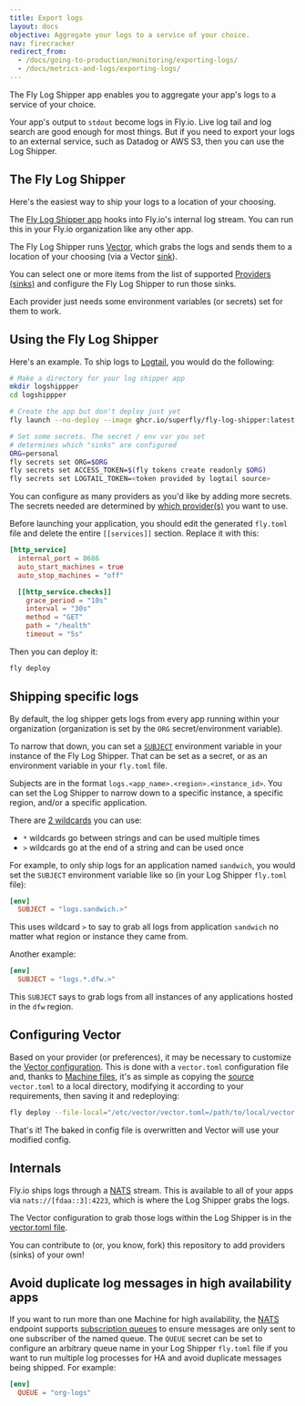 ```yaml
---
title: Export logs
layout: docs
objective: Aggregate your logs to a service of your choice.
nav: firecracker
redirect_from:
  - /docs/going-to-production/monitoring/exporting-logs/
  - /docs/metrics-and-logs/exporting-logs/
---
```


The Fly Log Shipper app enables you to aggregate your app's logs to a service of your choice.

Your app's output to `stdout` become logs in Fly.io. Live log tail and log search are good enough for most things. But if you need to export your logs to an external service, such as Datadog or AWS S3, then you can use the Log Shipper.

## The Fly Log Shipper

Here's the easiest way to ship your logs to a location of your choosing.

The [Fly Log Shipper app](https://github.com/superfly/fly-log-shipper+external) hooks into Fly.io's internal log stream. You can run this in your Fly.io organization like any other app.

The Fly Log Shipper runs [Vector](https://vector.dev/+external), which grabs the logs and sends them to a location of your choosing (via a Vector [sink](https://vector.dev/docs/reference/configuration/sinks/+external)).

You can select one or more items from the list of supported [Providers (sinks)](https://github.com/superfly/fly-log-shipper#provider-configuration+external) and configure the Fly Log Shipper to run those sinks.

Each provider just needs some environment variables (or secrets) set for them to work.

## Using the Fly Log Shipper

Here's an example. To ship logs to [Logtail](https://betterstack.com/logtail+external), you would do the following:

```bash
# Make a directory for your log shipper app
mkdir logshippper
cd logshippper

# Create the app but don't deploy just yet
fly launch --no-deploy --image ghcr.io/superfly/fly-log-shipper:latest

# Set some secrets. The secret / env var you set
# determines which "sinks" are configured
ORG=personal
fly secrets set ORG=$ORG
fly secrets set ACCESS_TOKEN=$(fly tokens create readonly $ORG)
fly secrets set LOGTAIL_TOKEN=<token provided by logtail source>
```

You can configure as many providers as you'd like by adding more secrets. The secrets needed are determined by [which provider(s)](https://github.com/superfly/fly-log-shipper#provider-configuration+external) you want to use.

Before launching your application, you should edit the generated `fly.toml` file and delete the entire `[[services]]` section. Replace it with this:

```toml
[http_service]
  internal_port = 8686
  auto_start_machines = true
  auto_stop_machines = "off"

  [[http_service.checks]]
    grace_period = "10s"
    interval = "30s"
    method = "GET"
    path = "/health"
    timeout = "5s"
```

Then you can deploy it:

```cmd
fly deploy
```

## Shipping specific logs

By default, the log shipper gets logs from every app running within your organization (organization is set by the `ORG` secret/environment variable).

To narrow that down, you can set a [`SUBJECT`](https://github.com/superfly/fly-log-shipper#subject+external) environment variable in your instance of the Fly Log Shipper. That can be set as a secret, or as an environment variable in your `fly.toml` file.

Subjects are in the format `logs.<app_name>.<region>.<instance_id>`. You can set the Log Shipper to narrow down to a specific instance, a specific region, and/or a specific application.

There are [2 wildcards](https://docs.nats.io/nats-concepts/subjects#wildcards+external) you can use:

* `*` wildcards go between strings and can be used multiple times
* `>` wildcards go at the end of a string and can be used once

For example, to only ship logs for an application named `sandwich`, you would set the `SUBJECT` environment variable like so (in your Log Shipper `fly.toml` file):

```toml
[env]
  SUBJECT = "logs.sandwich.>"
```

This uses wildcard `>` to say to grab all logs from application `sandwich` no matter what region or instance they came from.

Another example:

```toml
[env]
  SUBJECT = "logs.*.dfw.>"
```

This `SUBJECT` says to grab logs from all instances of any applications hosted in the `dfw` region.

## Configuring Vector

Based on your provider (or preferences), it may be necessary to customize the [Vector configuration](https://vector.dev/docs/reference/configuration/+external). This is done with a `vector.toml` configuration file and, thanks to [Machine files](/docs/reference/configuration/#the-files-section), it's as simple as copying the [source](https://github.com/superfly/fly-log-shipper/blob/3b780b3a3c68fdbbbb55430d7d9ff1eb377fdbf0/vector-configs/vector.toml+external) `vector.toml` to a local directory, modifying it according to your requirements, then saving it and redeploying:

```sh
fly deploy --file-local="/etc/vector/vector.toml=/path/to/local/vector.toml"
```

That's it! The baked in config file is overwritten and Vector will use your modified config.

## Internals

Fly.io ships logs through a [NATS](https://nats.io+external) stream. This is available to all of your apps via `nats://[fdaa::3]:4223`, which is where the Log Shipper grabs the logs.

The Vector configuration to grab those logs within the Log Shipper is in the [vector.toml file](https://github.com/superfly/fly-log-shipper/blob/main/vector-configs/vector.toml+external).

You can contribute to (or, you know, fork) this repository to add providers (sinks) of your own!

## Avoid duplicate log messages in high availability apps

If you want to run more than one Machine for high availability, the [NATS](https://docs.nats.io/) endpoint supports [subscription queues](https://docs.nats.io/nats-concepts/core-nats/queue) to ensure messages are only sent to one subscriber of the named queue. The `QUEUE` secret can be set to configure an arbitrary queue name in your Log Shipper `fly.toml` file if you want to run multiple log processes for HA and avoid duplicate messages being shipped. For example:

```toml
[env]
  QUEUE = "org-logs"
```
